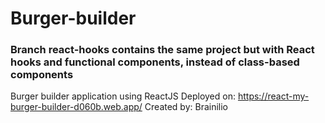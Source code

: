 # Burger-builder
 
### Branch react-hooks contains the same project but with React hooks and functional components, instead of class-based components 
 Burger builder application using ReactJS
 Deployed on: https://react-my-burger-builder-d060b.web.app/ 
 Created by: Brainilio 



